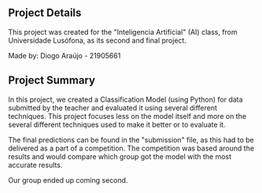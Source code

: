 ## Project Details
This project was created for the "Inteligencia Artificial" (AI) class, from Universidade Lusófona, as its second and final project.

Made by: Diogo Araújo - 21905661


## Project Summary
In this project, we created a Classification Model (using Python) for data submitted by the teacher and evaluated it using several different techniques. This project focuses less on the model itself and more on the several different techniques used to make it better or to evaluate it.

The final predictions can be found in the "submission" file, as this had to be delivered as a part of a competition. The competition was based around the results and would compare which group got the model with the most accurate results. 

Our group ended up coming second.


